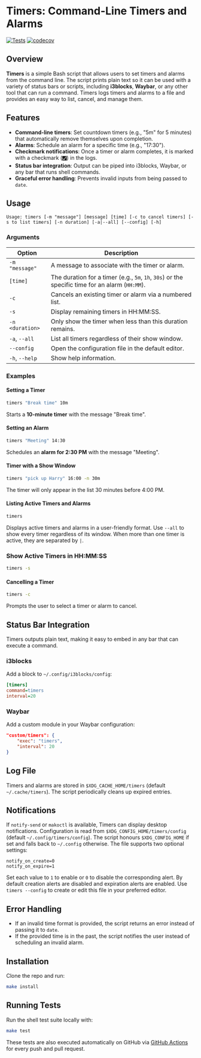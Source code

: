 # Timers: Command-Line Timers and Alarms

[![Tests](https://github.com/conig/timers/actions/workflows/tests.yml/badge.svg)](https://github.com/conig/timers/actions/workflows/tests.yml)
[![codecov](https://codecov.io/gh/conig/timers/branch/main/graph/badge.svg)](https://codecov.io/gh/conig/timers)

## Overview
**Timers** is a simple Bash script that allows users to set timers and alarms from the command line. The script prints plain text so it can be used with a variety of status bars or scripts, including **i3blocks**, **Waybar**, or any other tool that can run a command. Timers logs timers and alarms to a file and provides an easy way to list, cancel, and manage them.

## Features
- **Command-line timers**: Set countdown timers (e.g., "5m" for 5 minutes) that automatically remove themselves upon completion.
- **Alarms**: Schedule an alarm for a specific time (e.g., "17:30").
- **Checkmark notifications**: Once a timer or alarm completes, it is marked with a checkmark (`🮱`) in the logs.
- **Status bar integration**: Output can be piped into i3blocks, Waybar, or any bar that runs shell commands.
- **Graceful error handling**: Prevents invalid inputs from being passed to `date`.

## Usage
```
Usage: timers [-m "message"] [message] [time] [-c to cancel timers] [-s to list timers] [-n duration] [-a|--all] [--config] [-h]
```

### Arguments
| Option | Description |
|--------|-------------|
| `-m "message"` | A message to associate with the timer or alarm. |
| `[time]` | The duration for a timer (e.g., `5m`, `1h`, `30s`) or the specific time for an alarm (`HH:MM`). |
| `-c` | Cancels an existing timer or alarm via a numbered list. |
| `-s` | Display remaining timers in HH:MM:SS. |
| `-n <duration>` | Only show the timer when less than this duration remains. |
| `-a`, `--all` | List all timers regardless of their show window. |
| `--config` | Open the configuration file in the default editor. |
| `-h`, `--help` | Show help information. |

### Examples
#### Setting a Timer
```bash
timers "Break time" 10m
```
Starts a **10-minute timer** with the message "Break time".

#### Setting an Alarm
```bash
timers "Meeting" 14:30
```
Schedules an **alarm for 2:30 PM** with the message "Meeting".

#### Timer with a Show Window
```bash
timers "pick up Harry" 16:00 -n 30m
```
The timer will only appear in the list 30 minutes before 4:00 PM.

#### Listing Active Timers and Alarms
```bash
timers
```
Displays active timers and alarms in a user-friendly format.
Use `--all` to show every timer regardless of its window.
When more than one timer is active, they are separated by `|`.

### Show Active Timers in HH:MM:SS
```bash
timers -s
```

#### Cancelling a Timer
```bash
timers -c
```
Prompts the user to select a timer or alarm to cancel.

## Status Bar Integration
Timers outputs plain text, making it easy to embed in any bar that can execute a command.

### i3blocks
Add a block to `~/.config/i3blocks/config`:
```ini
[timers]
command=timers
interval=20
```

### Waybar
Add a custom module in your Waybar configuration:
```json
"custom/timers": {
    "exec": "timers",
    "interval": 20
}
```

## Log File
Timers and alarms are stored in `$XDG_CACHE_HOME/timers` (default `~/.cache/timers`).
The script periodically cleans up expired entries.

## Notifications
If `notify-send` or `makoctl` is available, Timers can display desktop
notifications. Configuration is read from
`$XDG_CONFIG_HOME/timers/config` (default `~/.config/timers/config`). The
script honours `$XDG_CONFIG_HOME` if set and falls back to `~/.config`
otherwise. The file supports two optional settings:

```
notify_on_create=0
notify_on_expire=1
```

Set each value to `1` to enable or `0` to disable the corresponding
alert. By default creation alerts are disabled and expiration alerts
are enabled.
Use `timers --config` to create or edit this file in your preferred editor.

## Error Handling
- If an invalid time format is provided, the script returns an error instead of passing it to `date`.
- If the provided time is in the past, the script notifies the user instead of scheduling an invalid alarm.

## Installation

Clone the repo and run:

```bash
make install
```

## Running Tests

Run the shell test suite locally with:

```bash
make test
```

These tests are also executed automatically on GitHub via
[GitHub Actions](https://docs.github.com/actions) for every push
and pull request.
